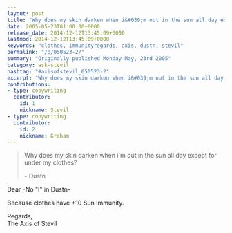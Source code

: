 ```yaml
---
layout: post
title: "Why does my skin darken when i&#039;m out in the sun all day except for under my clothes?"
date: 2005-05-23T01:00:00+0000
release_date: 2014-12-12T13:45:09+0000
lastmod: 2014-12-12T13:45:09+0000
keywords: "clothes, immunityregards, axis, dustn, stevil"
permalink: "/p/050523-2/"
summary: "Originally published Monday May, 23rd 2005"
category: ask-stevil
hashtag: "#axisofstevil_050523-2"
excerpt: "Why does my skin darken when i&#039;m out in the sun all day except for under my clothes? and other great questions from Monday May, 23rd 2005"
contributions:
- type: copywriting
  contributor:
    id: 1
    nickname: Stevil
- type: copywriting
  contributor:
    id: 2
    nickname: Graham
---
```


> Why does my skin darken when i'm out in the sun all day except for under my clothes?
> 
> \- Dustn

Dear -No "I" in Dustn-

Because clothes have +10 Sun Immunity.

Regards,  
The Axis of Stevil
